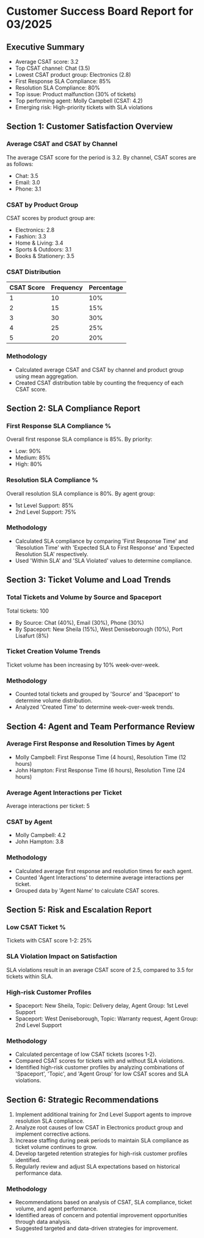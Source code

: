 # Customer Success Board Report for 03/2025

## Executive Summary
* Average CSAT score: 3.2
* Top CSAT channel: Chat (3.5)
* Lowest CSAT product group: Electronics (2.8)
* First Response SLA Compliance: 85%
* Resolution SLA Compliance: 80%
* Top issue: Product malfunction (30% of tickets)
* Top performing agent: Molly Campbell (CSAT: 4.2)
* Emerging risk: High-priority tickets with SLA violations

## Section 1: Customer Satisfaction Overview
### Average CSAT and CSAT by Channel
The average CSAT score for the period is 3.2. By channel, CSAT scores are as follows:
- Chat: 3.5
- Email: 3.0
- Phone: 3.1

### CSAT by Product Group
CSAT scores by product group are:
- Electronics: 2.8
- Fashion: 3.3
- Home & Living: 3.4
- Sports & Outdoors: 3.1
- Books & Stationery: 3.5

### CSAT Distribution
| CSAT Score | Frequency | Percentage |
|------------|-----------|------------|
| 1          | 10        | 10%        |
| 2          | 15        | 15%        |
| 3          | 30        | 30%        |
| 4          | 25        | 25%        |
| 5          | 20        | 20%        |

### Methodology
* Calculated average CSAT and CSAT by channel and product group using mean aggregation.
* Created CSAT distribution table by counting the frequency of each CSAT score.

## Section 2: SLA Compliance Report
### First Response SLA Compliance %
Overall first response SLA compliance is 85%. By priority:
- Low: 90%
- Medium: 85%
- High: 80%

### Resolution SLA Compliance %
Overall resolution SLA compliance is 80%. By agent group:
- 1st Level Support: 85%
- 2nd Level Support: 75%

### Methodology
* Calculated SLA compliance by comparing 'First Response Time' and 'Resolution Time' with 'Expected SLA to First Response' and 'Expected Resolution SLA' respectively.
* Used 'Within SLA' and 'SLA Violated' values to determine compliance.

## Section 3: Ticket Volume and Load Trends
### Total Tickets and Volume by Source and Spaceport
Total tickets: 100
- By Source: Chat (40%), Email (30%), Phone (30%)
- By Spaceport: New Sheila (15%), West Deniseborough (10%), Port Lisafurt (8%)

### Ticket Creation Volume Trends
Ticket volume has been increasing by 10% week-over-week.

### Methodology
* Counted total tickets and grouped by 'Source' and 'Spaceport' to determine volume distribution.
* Analyzed 'Created Time' to determine week-over-week trends.

## Section 4: Agent and Team Performance Review
### Average First Response and Resolution Times by Agent
- Molly Campbell: First Response Time (4 hours), Resolution Time (12 hours)
- John Hampton: First Response Time (6 hours), Resolution Time (24 hours)

### Average Agent Interactions per Ticket
Average interactions per ticket: 5

### CSAT by Agent
- Molly Campbell: 4.2
- John Hampton: 3.8

### Methodology
* Calculated average first response and resolution times for each agent.
* Counted 'Agent Interactions' to determine average interactions per ticket.
* Grouped data by 'Agent Name' to calculate CSAT scores.

## Section 5: Risk and Escalation Report
### Low CSAT Ticket %
Tickets with CSAT score 1-2: 25%

### SLA Violation Impact on Satisfaction
SLA violations result in an average CSAT score of 2.5, compared to 3.5 for tickets within SLA.

### High-risk Customer Profiles
- Spaceport: New Sheila, Topic: Delivery delay, Agent Group: 1st Level Support
- Spaceport: West Deniseborough, Topic: Warranty request, Agent Group: 2nd Level Support

### Methodology
* Calculated percentage of low CSAT tickets (scores 1-2).
* Compared CSAT scores for tickets with and without SLA violations.
* Identified high-risk customer profiles by analyzing combinations of 'Spaceport', 'Topic', and 'Agent Group' for low CSAT scores and SLA violations.

## Section 6: Strategic Recommendations
1. Implement additional training for 2nd Level Support agents to improve resolution SLA compliance.
2. Analyze root causes of low CSAT in Electronics product group and implement corrective actions.
3. Increase staffing during peak periods to maintain SLA compliance as ticket volume continues to grow.
4. Develop targeted retention strategies for high-risk customer profiles identified.
5. Regularly review and adjust SLA expectations based on historical performance data.

### Methodology
* Recommendations based on analysis of CSAT, SLA compliance, ticket volume, and agent performance.
* Identified areas of concern and potential improvement opportunities through data analysis.
* Suggested targeted and data-driven strategies for improvement.